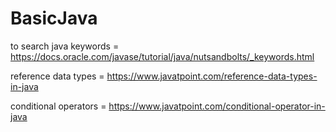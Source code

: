 # BasicJava

to search java keywords = https://docs.oracle.com/javase/tutorial/java/nutsandbolts/_keywords.html

reference data types = https://www.javatpoint.com/reference-data-types-in-java

conditional operators = https://www.javatpoint.com/conditional-operator-in-java
